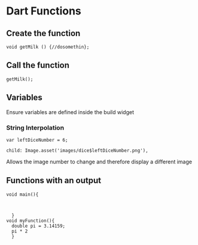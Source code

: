# Dart Functions

## Create the function

`void getMilk () {//dosomethin};`

## Call the function

`getMilk();`

## Variables

 Ensure variables are defined inside the build widget

### String Interpolation

`var leftDiceNumber = 6;`

`child: Image.asset('images/dice$leftDiceNumber.png'),`

Allows the image number to change and therefore display a different image

## Functions with an output

```
void main(){



  }
void myFunction(){
  double pi = 3.14159;
  pi * 2
  }


